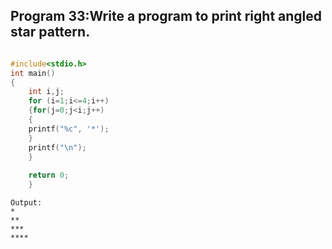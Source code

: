 ## Program 33:Write a program to print right angled star pattern.
```C

#include<stdio.h>
int main()
{
	int i,j;
	for (i=1;i<=4;i++)
	{for(j=0;j<i;j++)
	{
	printf("%c", '*');
	}
	printf("\n");
	}
	
	return 0;
	}
  ```
  ```
  Output:
*
**
***
****
```
